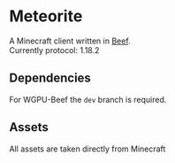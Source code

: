 # Meteorite
A Minecraft client written in [Beef](https://www.beeflang.org).  
Currently protocol: 1.18.2

## Dependencies
For WGPU-Beef the `dev` branch is required.

## Assets
All assets are taken directly from Minecraft